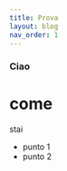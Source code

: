 ```yaml
---
title: Prova
layout: blog
nav_order: 1
---
```

### Ciao

# come

stai

- punto 1
- punto 2
